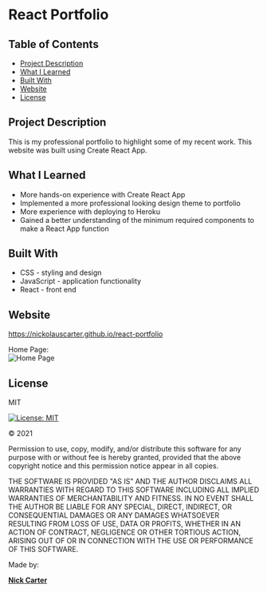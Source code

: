 # React Portfolio

## Table of Contents

- [Project Description](#project-description)
- [What I Learned](#what-i-learned)
- [Built With](#built-with)
- [Website](#website)
- [License](#license)

## Project Description

This is my professional portfolio to highlight some of my recent work. This website was built using Create React App.

## What I Learned

- More hands-on experience with Create React App
- Implemented a more professional looking design theme to portfolio
- More experience with deploying to Heroku
- Gained a better understanding of the minimum required components to make a React App function

## Built With

- CSS - styling and design
- JavaScript - application functionality
- React - front end

## Website

https://nickolauscarter.github.io/react-portfolio

Home Page:\
![Home Page](https://user-images.githubusercontent.com/73920328/122291621-a147ac80-ceba-11eb-8e82-2b6453c221b9.png)

## License

MIT

[![License: MIT](https://img.shields.io/badge/License-MIT-yellow.svg)](https://opensource.org/licenses/MIT)

&copy; 2021

Permission to use, copy, modify, and/or distribute this software for any purpose with or without fee is hereby granted, provided that the above copyright notice and this permission notice appear in all copies.

THE SOFTWARE IS PROVIDED "AS IS" AND THE AUTHOR DISCLAIMS ALL WARRANTIES WITH REGARD TO THIS SOFTWARE INCLUDING ALL IMPLIED WARRANTIES OF MERCHANTABILITY AND FITNESS. IN NO EVENT SHALL THE AUTHOR BE LIABLE FOR ANY SPECIAL, DIRECT, INDIRECT, OR CONSEQUENTIAL DAMAGES OR ANY DAMAGES WHATSOEVER RESULTING FROM LOSS OF USE, DATA OR PROFITS, WHETHER IN AN ACTION OF CONTRACT, NEGLIGENCE OR OTHER TORTIOUS ACTION, ARISING OUT OF OR IN CONNECTION WITH THE USE OR PERFORMANCE OF THIS SOFTWARE.

Made by:

**[Nick Carter](https://linkedin.com/in/nickolauscarter)**
